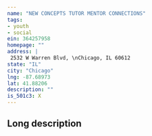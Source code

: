 ```yaml
---
name: "NEW CONCEPTS TUTOR MENTOR CONNECTIONS"
tags:
- youth
- social
ein: 364257958
homepage: ""
address: |
 2532 W Warren Blvd, \nChicago, IL 60612
state: "IL"
city: "Chicago"
lng: -87.68973
lat: 41.88206
description: ""
is_501c3: X
---
```


## Long description


